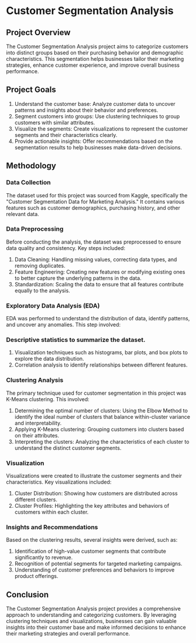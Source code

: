 # Customer Segmentation Analysis

## Project Overview
The Customer Segmentation Analysis project aims to categorize customers into distinct groups based on their purchasing behavior and demographic characteristics. This segmentation helps businesses tailor their marketing strategies, enhance customer experience, and improve overall business performance.

## Project Goals
1. Understand the customer base: Analyze customer data to uncover patterns and insights about their behavior and preferences.
2. Segment customers into groups: Use clustering techniques to group customers with similar attributes.
3. Visualize the segments: Create visualizations to represent the customer segments and their characteristics clearly.
4. Provide actionable insights: Offer recommendations based on the segmentation results to help businesses make data-driven decisions.
## Methodology

### Data Collection
The dataset used for this project was sourced from Kaggle, specifically the "Customer Segmentation Data for Marketing Analysis." It contains various features such as customer demographics, purchasing history, and other relevant data.

### Data Preprocessing
Before conducting the analysis, the dataset was preprocessed to ensure data quality and consistency. Key steps included:

1. Data Cleaning: Handling missing values, correcting data types, and removing duplicates.
2. Feature Engineering: Creating new features or modifying existing ones to better capture the underlying patterns in the data.
3. Standardization: Scaling the data to ensure that all features contribute equally to the analysis.
### Exploratory Data Analysis (EDA)

EDA was performed to understand the distribution of data, identify patterns, and uncover any anomalies. This step involved:
### Descriptive statistics to summarize the dataset.
1. Visualization techniques such as histograms, bar plots, and box plots to explore the data distribution.
2. Correlation analysis to identify relationships between different features.
### Clustering Analysis

The primary technique used for customer segmentation in this project was K-Means clustering. This involved:

1. Determining the optimal number of clusters: Using the Elbow Method to identify the ideal number of clusters that balance within-cluster variance and interpretability.
2. Applying K-Means clustering: Grouping customers into clusters based on their attributes.
3. Interpreting the clusters: Analyzing the characteristics of each cluster to understand the distinct customer segments.
### Visualization

Visualizations were created to illustrate the customer segments and their characteristics. Key visualizations included:
1. Cluster Distribution: Showing how customers are distributed across different clusters.
2. Cluster Profiles: Highlighting the key attributes and behaviors of customers within each cluster.
### Insights and Recommendations

Based on the clustering results, several insights were derived, such as:

1. Identification of high-value customer segments that contribute significantly to revenue.
2. Recognition of potential segments for targeted marketing campaigns.
3. Understanding of customer preferences and behaviors to improve product offerings.
## Conclusion
The Customer Segmentation Analysis project provides a comprehensive approach to understanding and categorizing customers. By leveraging clustering techniques and visualizations, businesses can gain valuable insights into their customer base and make informed decisions to enhance their marketing strategies and overall performance.

